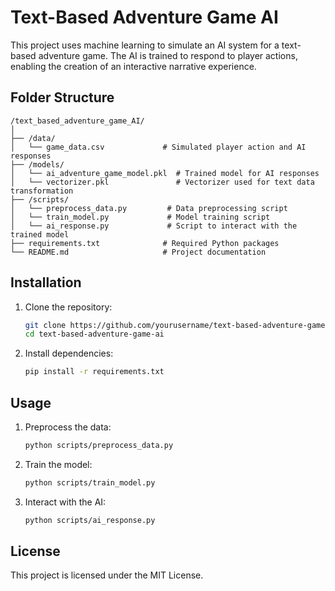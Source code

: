 # Text-Based Adventure Game AI

This project uses machine learning to simulate an AI system for a text-based adventure game. The AI is trained to respond to player actions, enabling the creation of an interactive narrative experience.

## Folder Structure

```
/text_based_adventure_game_AI/
│
├── /data/
│   └── game_data.csv             # Simulated player action and AI responses
├── /models/
│   └── ai_adventure_game_model.pkl  # Trained model for AI responses
│   └── vectorizer.pkl               # Vectorizer used for text data transformation
├── /scripts/
│   └── preprocess_data.py         # Data preprocessing script
│   └── train_model.py             # Model training script
│   └── ai_response.py             # Script to interact with the trained model
├── requirements.txt              # Required Python packages
└── README.md                     # Project documentation
```

## Installation

1. Clone the repository:
   ```bash
   git clone https://github.com/yourusername/text-based-adventure-game-ai.git
   cd text-based-adventure-game-ai
   ```

2. Install dependencies:
   ```bash
   pip install -r requirements.txt
   ```

## Usage

1. Preprocess the data:
   ```bash
   python scripts/preprocess_data.py
   ```

2. Train the model:
   ```bash
   python scripts/train_model.py
   ```

3. Interact with the AI:
   ```bash
   python scripts/ai_response.py
   ```

## License

This project is licensed under the MIT License.
